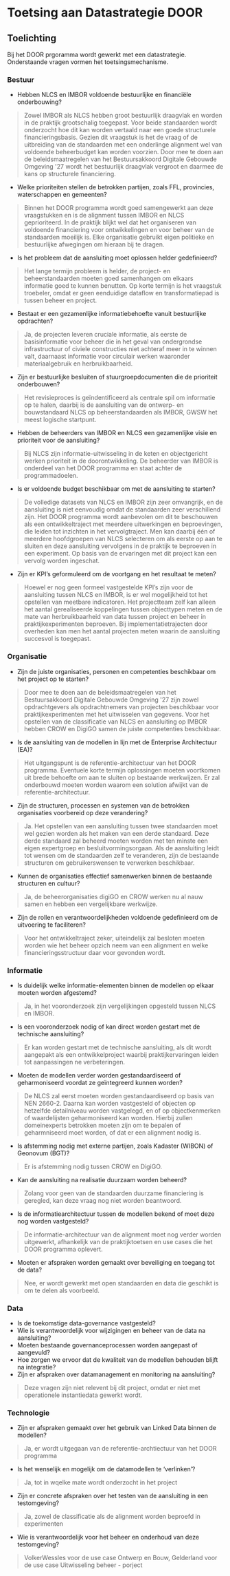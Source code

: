# Toetsing aan Datastrategie DOOR

## Toelichting
Bij het DOOR prgoramma wordt gewerkt met een datastrategie. Onderstaande vragen vormen het toetsingsmechanisme. 


### Bestuur
* Hebben NLCS en IMBOR voldoende bestuurlijke en financiële onderbouwing? 
> Zowel IMBOR als NLCS hebben groot bestuurlijk draagvlak en worden in de praktijk grootschalig toegepast. Voor beide standaarden wordt onderzocht hoe dit kan worden vertaald naar een goede structurele financieringsbasis. Gezien dit vraagstuk is het de vraag of de uitbreiding van de standaarden met een onderlinge alignment wel van voldoende beheerbudget kan worden voorzien. Door mee te doen aan de beleidsmaatregelen van het Bestuursakkoord Digitale Gebouwde Omgeving '27 wordt het bestuurlijk draagvlak vergroot en daarmee de kans op structurele financiering.

* Welke prioriteiten stellen de betrokken partijen, zoals FFL, provincies, waterschappen en gemeenten?
> Binnen het DOOR programma wordt goed samengewerkt aan deze vraagstukken en is de alignment tussen IMBOR en NLCS geprioriteerd. In de praktijk blijkt wel dat het organiseren van voldoende financiering voor ontwikkelingen en voor beheer van de standaarden moeilijk is. Elke organisatie gebruikt eigen politieke en bestuurlijke afwegingen om hieraan bij te dragen. 


* Is het probleem dat de aansluiting moet oplossen helder gedefinieerd?
> Het lange termijn probleem is helder, de project- en beheerstandaarden moeten goed samenhangen om elkaars informatie goed te kunnen benutten. Op korte termijn is het vraagstuk troebeler, omdat er  geen eenduidige dataflow en transformatiepad is tussen beheer en project. 


* Bestaat er een gezamenlijke informatiebehoefte vanuit bestuurlijke opdrachten?
> Ja, de projecten leveren cruciale informatie, als eerste de basisinformatie voor beheer die in het geval van ondergrondse infrastructuur of civiele constructies niet achteraf meer in te winnen valt, daarnaast informatie voor circulair werken waaronder materiaalgebruik en herbruikbaarheid.


* Zijn er bestuurlijke besluiten of stuurgroepdocumenten die de prioriteit onderbouwen?
> Het revisieproces is geïndentificeerd als centrale spil om informatie op te halen, daarbij is de aansluiting van de ontwerp- en bouwstandaard NLCS op beheerstandaarden als IMBOR, GWSW het meest logische startpunt.

* Hebben de beheerders van IMBOR en NLCS een gezamenlijke visie en prioriteit voor de aansluiting?
> Bij NLCS zijn informatie-uitwisseling in de keten en objectgericht werken prioriteit in de doorontwikkeling. De beheerder van IMBOR is onderdeel van het DOOR programma en staat achter de programmadoelen.

* Is er voldoende budget beschikbaar om met de aansluiting te starten?
> De volledige datasets van NLCS en IMBOR zijn zeer omvangrijk, en de aansluiting is niet eenvoudig omdat de standaarden zeer verschillend zijn. Het DOOR programma wordt aanbevolen om dit te beschouwen als een ontwikkeltraject met meerdere uitwerkingen en beproevingen, die leiden tot inzichten in het vervolgtraject. Men kan daarbij één of meerdere hoofdgroepen van NLCS selecteren om als eerste op aan te sluiten en deze aansluiting vervolgens in de praktijk te beproeven in een experiment. Op basis van de ervaringen met dit project kan een vervolg worden ingeschat.


* Zijn er KPI’s geformuleerd om de voortgang en het resultaat te meten?
> Hoewel er nog geen formeel vastgestelde KPI’s zijn voor de aansluiting tussen NLCS en IMBOR, is er wel mogelijkheid tot het opstellen van meetbare indicatoren. Het projectteam zelf kan alleen het aantal gerealiseerde koppelingen tussen objecttypen meten en de mate van herbruikbaarheid van data tussen project en beheer in praktijkexperimenten beproeven. Bij implementatietrajecten door overheden kan men het aantal projecten meten waarin de aansluiting succesvol is toegepast. 


### Organisatie
* Zijn de juiste organisaties, personen en competenties beschikbaar om het project op te starten?
> Door mee te doen aan de beleidsmaatregelen van het Bestuursakkoord Digitale Gebouwde Omgeving '27 zijn zowel opdrachtgevers als opdrachtnemers van projecten beschikbaar voor praktijkexperimenten met het uitwisselen van gegevens. Voor het opstellen van de classificatie van NLCS en aansluiting op IMBOR hebben CROW en DigiGO samen de juiste competenties beschikbaar.

* Is de aansluiting van de modellen in lijn met de Enterprise Architectuur (EA)?
> Het uitgangspunt is de referentie-architectuur van het DOOR programma. Eventuele korte termijn oplossingen moeten voortkomen uit brede behoefte om aan te sluiten op bestaande werkwijzen. Er zal onderbouwd moeten worden waarom een solution afwijkt van de referentie-architectuur. 


* Zijn de structuren, processen en systemen van de betrokken organisaties voorbereid op deze verandering?
> Ja. Het opstellen van een aansluiting tussen twee standaarden moet wel gezien worden als het maken van een derde standaard. Deze derde standaard zal beheerd moeten worden met ten minste een eigen expertgroep en besluitvormingsorgaan. Als de aansluiting leidt tot wensen om de standaarden zelf te veranderen, zijn de bestaande structuren om gebruikerswensen te verwerken beschikbaar.

* Kunnen de organisaties effectief samenwerken binnen de bestaande structuren en cultuur?
> Ja, de beheerorganisaties digiGO en CROW werken nu al nauw samen en hebben een vergelijkbare werkwijze.

* Zijn de rollen en verantwoordelijkheden voldoende gedefinieerd om de uitvoering te faciliteren?
> Voor het ontwikkeltraject zeker, uiteindelijk zal besloten moeten worden wie het beheer opzich neem van een alignment en welke financieringsstructuur daar voor gevonden wordt.

### Informatie
* Is duidelijk welke informatie-elementen binnen de modellen op elkaar moeten worden afgestemd?
> Ja, in het vooronderzoek zijn vergelijkingen opgesteld tussen NLCS en IMBOR. 

* Is een vooronderzoek nodig of kan direct worden gestart met de technische aansluiting?
> Er kan worden gestart met de technische aansluiting, als dit wordt aangepakt als een ontwikkelproject waarbij praktijkervaringen leiden tot aanpassingen ne verbeteringen. 

* Moeten de modellen verder worden gestandaardiseerd of geharmoniseerd voordat ze geïntegreerd kunnen worden?
> De NLCS zal eerst moeten worden gestandaardiseerd op basis van NEN 2660-2. Daarna kan worden vastgesteld of objecten op hetzelfde detailniveau worden vastgelegd, en of op objectkenmerken of waardelijsten geharmoniseerd kan worden. Hierbij zullen domeinexperts betrokken moeten zijn om te bepalen of geharmniseerd moet worden, of dat er een alignment nodig is. 


* Is afstemming nodig met externe partijen, zoals Kadaster (WIBON) of Geonovum (BGT)?
> Er is afstemming nodig tussen CROW en DigiGO.

* Kan de aansluiting na realisatie duurzaam worden beheerd?
> Zolang voor geen van de standaarden duurzame financiering is geregled, kan deze vraag nog niet worden beantwoord. 

* Is de informatiearchitectuur tussen de modellen bekend of moet deze nog worden vastgesteld?
> De informatie-architectuur van de alignment moet nog verder worden uitgewerkt, afhankelijk van de praktijktoetsen en use cases die het DOOR programma oplevert. 

* Moeten er afspraken worden gemaakt over beveiliging en toegang tot de data?
> Nee, er wordt gewerkt met open standaarden en data die geschikt is om te delen als voorbeeld. 

### Data
* Is de toekomstige data-governance vastgesteld?
* Wie is verantwoordelijk voor wijzigingen en beheer van de data na aansluiting?
* Moeten bestaande governanceprocessen worden aangepast of aangevuld?
* Hoe zorgen we ervoor dat de kwaliteit van de modellen behouden blijft na integratie?
* Zijn er afspraken over datamanagement en monitoring na aansluiting?
> Deze vragen zijn niet relevent bij dit project, omdat er niet met operationele instantiedata gewerkt wordt.

### Technologie
* Zijn er afspraken gemaakt over het gebruik van Linked Data binnen de modellen?
> Ja, er wordt uitgegaan van de referentie-archtiectuur van het DOOR programma

* Is het wenselijk en mogelijk om de datamodellen te ‘verlinken’?
> Ja, tot in wqelke mate wordt onderzocht in het project

* Zijn er concrete afspraken over het testen van de aansluiting in een testomgeving?
> Ja, zowel de classificatie als de alignment worden beproefd in experimenten 

* Wie is verantwoordelijk voor het beheer en onderhoud van deze testomgeving?
> VolkerWessles voor de use case Ontwerp en Bouw, Gelderland voor de use case Uitwisseling beheer - porject

